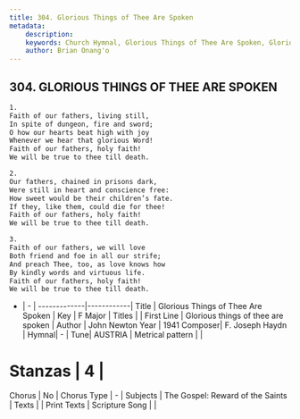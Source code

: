 ```yaml
---
title: 304. Glorious Things of Thee Are Spoken
metadata:
    description: 
    keywords: Church Hymnal, Glorious Things of Thee Are Spoken, Glorious things of thee are spoken, 
    author: Brian Onang'o
---
```



## 304. GLORIOUS THINGS OF THEE ARE SPOKEN

```txt
1.
Faith of our fathers, living still,
In spite of dungeon, fire and sword;
O how our hearts beat high with joy
Whenever we hear that glorious Word!
Faith of our fathers, holy faith!
We will be true to thee till death.

2.
Our fathers, chained in prisons dark,
Were still in heart and conscience free:
How sweet would be their children’s fate.
If they, like them, could die for thee!
Faith of our fathers, holy faith!
We will be true to thee till death.

3.
Faith of our fathers, we will love
Both friend and foe in all our strife;
And preach Thee, too, as love knows how
By kindly words and virtuous life.
Faith of our fathers, holy faith!
We will be true to thee till death.
```

- |   -  |
-------------|------------|
Title | Glorious Things of Thee Are Spoken |
Key | F Major |
Titles |  |
First Line | Glorious things of thee are spoken |
Author | John Newton
Year | 1941
Composer| F. Joseph Haydn |
Hymnal|  - |
Tune| AUSTRIA |
Metrical pattern | |
# Stanzas | 4 |
Chorus | No |
Chorus Type | - |
Subjects | The Gospel: Reward of the Saints |
Texts |  |
Print Texts | 
Scripture Song |  |
  
